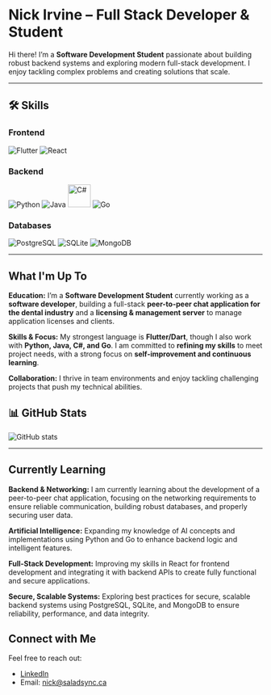 # Nick Irvine – Full Stack Developer & Student

Hi there! I’m a **Software Development Student** passionate about building robust backend systems and exploring modern full-stack development. I enjoy tackling complex problems and creating solutions that scale.

---

## 🛠️ Skills

### Frontend
![Flutter](https://skillicons.dev/icons?i=flutter) 
![React](https://skillicons.dev/icons?i=react)

### Backend
![Python](https://skillicons.dev/icons?i=python) 
![Java](https://skillicons.dev/icons?i=java) 
<img src="https://cdn.jsdelivr.net/gh/devicons/devicon/icons/csharp/csharp-original.svg" alt="C#" height="45"/>
![Go](https://skillicons.dev/icons?i=go)

### Databases
![PostgreSQL](https://skillicons.dev/icons?i=postgresql)
![SQLite](https://skillicons.dev/icons?i=sqlite)
![MongoDB](https://skillicons.dev/icons?i=mongodb)

---

## What I'm Up To

<p> <strong>Education:</strong> I’m a <strong>Software Development Student</strong> currently working as a <strong>software developer</strong>, building a full-stack <strong>peer-to-peer chat application for the dental industry</strong> and a <strong>licensing & management server</strong> to manage application licenses and clients.</p>

<p> <strong>Skills & Focus:</strong> My strongest language is <strong>Flutter/Dart</strong>, though I also work with <strong>Python, Java, C#, and Go</strong>. I am committed to <strong>refining my skills</strong> to meet project needs, with a strong focus on <strong>self-improvement and continuous learning</strong>.</p>

<p><strong>Collaboration:</strong> I thrive in team environments and enjoy tackling challenging projects that push my technical abilities.</p>


## 📊 GitHub Stats

![GitHub stats](https://github-readme-stats.vercel.app/api?username=SaladStik&show_icons=true&theme=radical)

---

## Currently Learning

<p><strong>Backend & Networking:</strong> I am currently learning about the development of a peer-to-peer chat application, focusing on the networking requirements to ensure reliable communication, building robust databases, and properly securing user data.</p>

<p><strong>Artificial Intelligence:</strong> Expanding my knowledge of AI concepts and implementations using Python and Go to enhance backend logic and intelligent features.</p>

<p><strong>Full-Stack Development:</strong> Improving my skills in React for frontend development and integrating it with backend APIs to create fully functional and secure applications.</p>

<p><strong>Secure, Scalable Systems:</strong> Exploring best practices for secure, scalable backend systems using PostgreSQL, SQLite, and MongoDB to ensure reliability, performance, and data integrity.</p>


## Connect with Me
Feel free to reach out:  
- [LinkedIn](https://www.linkedin.com/in/nicholas-irvine-303ab5284/)
- Email: [nick@saladsync.ca](mailto:nick@saladsync.ca)
